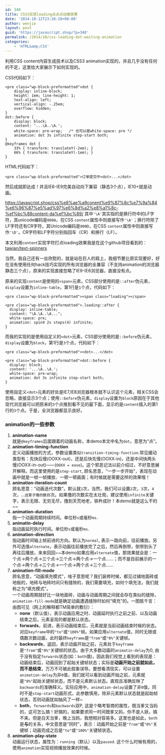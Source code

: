```yaml
---
id: 340
title: CSS3实现loading点点点动画效果
date: '2014-10-12T23:28:28+08:00'
author: wenjie
layout: post
guid: 'https://javascript.shop/?p=340'
permalink: /2014/10/css-loading-dot-waiting-animation
categories:
    - 'HTML&amp;CSS'
---
```


利用CSS content内容生成技术以及CSS3 animation实现的，并且几乎没有任何的不足，这里给大家展示下如何实现的。

CSS代码如下：

```
<pre class="wp-block-preformatted">dot {
    display: inline-block; 
    height: 1em; line-height: 1;
    text-align: left;
    vertical-align: -.25em;
    overflow: hidden;
}
dot::before {
    display: block;
    content: '...\A..\A.';
    white-space: pre-wrap;   /* 也可以是white-space: pre */
    animation: dot 3s infinite step-start both;
}
@keyframes dot {
    33% { transform: translateY(-2em); }
    66% { transform: translateY(-1em); }
}
```

HTML代码如下：

```
<pre class="wp-block-preformatted">订单提交中<dot>...</dot>
```

然后成就即达成！并且IE6-IE9完美自动向下兼容（静态3个点），IE10+就是动画。

<https://javascript.shop/css%e8%ae%a9conent%e9%87%8c%e7%9a%84%e6%96%87%e5%ad%97%e6%8d%a2%e8%a1%8c-%ef%bc%88content-da%ef%bc%89/> 其中`'\A'`其实指的是换行符中的LF字符，其unicode编码是`000A`，在CSS `content`属性中则直接写作`'\A'`；换行符除了LF字符还有CR字符，其Unicode编码是`000D`，在CSS `content`属性中则直接写作`'\D'`。CR字符和LF字符分别指回车（CR）和换行（LF）。

本文利用`content`实现字符打点loading效果我是在这个github项目看到的：[tawian/text-spinners](https://github.com/tawian/text-spinners)

当然，我自己还有一丝欣慰的，就是站在巨人的肩上，我细节要比原实现要好，好在没有使用任何hack技巧实现的所有浏览器的全兼容（不支持animation的浏览器静态三个点），原来的实现直接忽略了IE9-IE6浏览器，直接没有点。

原来的实现`content`是使用的`<span>`元素，CSS部分使用的是`::after`伪元素，`display`设置为`inline-table`，第1行是`1`个点，代码如下：

```
<pre class="wp-block-preformatted"><span class="loading"></span>
```

```
<pre class="wp-block-preformatted">.loading::after {
  display: inline-table;
  content: "\A.\A..\A...";
  white-space: pre;
  animation: spin4 2s steps(4) infinite;
}
```

而我的实现的是使用自定义的`<dot>`元素，CSS部分使用的是`::before`伪元素，`display`设置为`block`，第1行是`3`个点，代码如下：

```
<pre class="wp-block-preformatted"><dot>...</dot>
```

```
<pre class="wp-block-preformatted">dot::before {
  display: block;
  content: '...\A..\A.';
  white-space: pre-wrap;
  animation: dot 3s infinite step-start both;
}
```

使用自定义`<dot>`元素的好处是IE7,IE8浏览器根本就不认识这个元素，相关CSS会忽略，直接显示3个点；使用`::before`伪元素，`display`设置为`block`原因在于其他现代浏览器可以把原来的`3`个点推到看不见的最下面，显示的是`content`插入的第1行的`3`个点。于是，全浏览器都显示良好。

### animation的一些参数

1. **animation-name**  
    就是`@keyframes`后面跟着的动画名称，本demo本文中名为`dot`，意思为“点”。
2. **animation-timing-function**  
    定义动画播放的方式，参数设置类似`transition-timing-function`.常见缓动类型有：先快后慢(OOXX-out)，还是后快先慢(OOXX-in)，还是中间快两头慢(OOXX-in-out)——(`OOXX = ease`)。这个邪恶记法以前介绍过，不好意思展开解释。而这里使用的是`step-start`, 顾名思意，“一步一步开始”，表现在动画中就是一帧一帧播放、一顿一顿画面；有时候就是需要这样的效果哦！
3. **animation-iteration-count**  
    顾名思意：“动画迭代次数”。默认就`1`次，当然，我们可以设置`2`次，`3`次，`4`次，…`这辈子撸的数目`次。如果撸的次数实在太壮观，建议使用`infinite`关键字，表示无限、无穷无尽，撸到天荒地老，铁杵成针！本demo就是这么干的~~
4. **animation-duration**  
    指一个动画周期持续时间。单位秒`s`或毫秒`ms`.
5. **animatin-delay**  
    指动画延时执行时间。单位秒`s`或毫秒`ms`.
6. **animation-direction**  
    指动画时间轴上帧前进的方向。默认为`normal`, 表示一路向前，往前播放。另外可选值`alternate`，表示动画往前播放完了之后，然后再倒带，倒带到头了再往后播放，来来回回~~本demo如果应用`alternate`值，那效果就会是：一个点→两个点→三个点→三个点→两个点→一个点……；而不是目前展示的一个点→两个点→三个点→一个点→两个点→三个点……
7. **animation-fill-mode**  
    顾名思意，“动画填充模式”，啥子意思呢？我们装修时候，都见过铺地面砖或地板的，地砖与地砖时间只有缝隙的，我们需要填充，如何个填充法，我们就称之为“填充模式”。  
    一个动画周期就好比一块地面砖，动画与动画周期之间就会存在类似的缝隙，`animation-fill-mode`就是确定动画遭遇缝隙时如何“填充”的。一图胜千言：  
    由图可见（网上的解释都TM简单的敷衍）：
    - **none**（默认值），表示动画应用之时、动画延时执行之前之前、以及动画结束之后，元素呈现的都是默认状态。
    - **forwards**，前进，表示动画结束后，元素就是当前动画结束时候的状态。对应`keyframe`中的`"to"`或`"100%"`帧。如果应用`alternate`值，同时无限或偶数次数动画，此时最终`keyframe`是`"from"`或`"0%"`关键帧。
    - **backwards**，返回，表示动画开始之前，元素处于`keyframe`是`"from"`或`"0%"`关键帧的状态。由于大多数动画的`animatin-delay`为0, 由于没有指定`forwards`状态(如：`both`值)，因此我们视觉上看到的表现是：动画结束后，动画回到了起始关键帧状态；实际是**动画开始之前就如此，而不是结束**，万万不可被此假象误导。要想看清现实，可以设置`animation-delay`为非`0`值，我们就可以看到动画开始之前，元素就是`"0%"`起始关键帧状态，而不是元素默认状态。直观且准确反映了`backwards`的准确释义。实际应用中，`animation-delay`设置了非`0`值，同时不是`step-start`动画形式，此参数慎用，除非元素默认状态就是起始帧状态，否则动画犹如抽风了一样~
    - **both**，`forwards`和`backwards`双P, 这是个略考智商的属性，既当爹又当妈的，这可怎么搞！好搞的，如果要求同一时间既爹又妈，你不是人妖，搞不来。但是白天当爹，晚上当妈，我想相对容易多。这里也是如此，`both`是**与**的关系，中文意思是“同时”，表示：动画开始之前是`"from"`或`"0%"`关键帧；动画完成之后是`"to"`或`"100%"`关键帧状态。
8. **animation-play-state**  
    动画运行状态，属性为：`running`（默认）以及`paused`. 这个什么时候有用的，使用`animation`实现视频播放效果的时候。